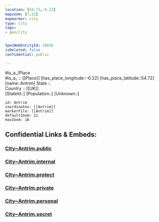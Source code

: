 ```yaml
---
location: [54.72,-6.22] 
mapzoom: [7,12] 
mapmarker: city 
type: City
tags:
- geo/City


SpocWebEntityId: 28836
isDeleted: false
confidential: public

---
```

#is_a_/Place  
#is_a_ :: [[Place]] 
[has_place_longitude::-6.22] 
[has_place_latitude::54.72] 
[name::Antrim] 
State ::  
Country :: [[UK]]  
[StateId::] 
[Population::] 
[Unknown::] 


```leaflet
id: Antrim
coordinates: [[Antrim]] 
markerFile: [[Antrim]] 
defaultZoom: 11 
maxZoom: 18
```


## Confidential Links & Embeds: 

### [City~Antrim.public](/_public/\Earth\Continent\Europe\Europe~North\UK\Ireland~North\counties~Ireland~North\Antrim_and_Newtownabbey\cities~AntrimandNewtownabbey\AntrimCity~Antrim.public.md) 

### [City~Antrim.internal](/_internal/\Earth\Continent\Europe\Europe~North\UK\Ireland~North\counties~Ireland~North\Antrim_and_Newtownabbey\cities~AntrimandNewtownabbey\AntrimCity~Antrim.internal.md) 

### [City~Antrim.protect](/_protect/\Earth\Continent\Europe\Europe~North\UK\Ireland~North\counties~Ireland~North\Antrim_and_Newtownabbey\cities~AntrimandNewtownabbey\AntrimCity~Antrim.protect.md) 

### [City~Antrim.private](/_private/\Earth\Continent\Europe\Europe~North\UK\Ireland~North\counties~Ireland~North\Antrim_and_Newtownabbey\cities~AntrimandNewtownabbey\AntrimCity~Antrim.private.md) 

### [City~Antrim.personal](/_personal/\Earth\Continent\Europe\Europe~North\UK\Ireland~North\counties~Ireland~North\Antrim_and_Newtownabbey\cities~AntrimandNewtownabbey\AntrimCity~Antrim.personal.md) 

### [City~Antrim.secret](/_secret/\Earth\Continent\Europe\Europe~North\UK\Ireland~North\counties~Ireland~North\Antrim_and_Newtownabbey\cities~AntrimandNewtownabbey\AntrimCity~Antrim.secret.md)

